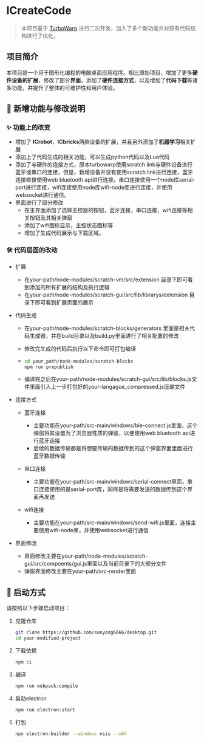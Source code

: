 # ICreateCode

> 本项目基于 [TurboWarp](https://github.com/TurboWarp/desktop) 进行二次开发，加入了多个新功能并对原有代码结构进行了优化。

## 项目简介

本项目是一个用于图形化编程的电脑桌面应用程序。相比原始项目，增加了更多**硬件设备的扩展**，修改了部分**界面**，添加了**硬件连接方式**，以及增加了**代码下载**等诸多功能，并提升了整体的可维护性和用户体验。

## 🔧 新增功能与修改说明

### ✨ 功能上的改变

- 增加了 **ICrobot**，**ICbricks**两款设备的扩展，并且另外添加了**机器学习**相关扩展
- 添加上了代码生成的相关功能，可以生成python代码以及Lua代码
- 添加了与硬件的连接方式，原本turbowarp使用scratch link与硬件设备进行蓝牙或串口的连接，但是，新增设备并没有使用scratch link进行连接，蓝牙连接直接使用web bluetooth api进行连接，串口连接使用一个node库serial-port进行连接，wifi连接使用node库wifi-node库进行连接，并使用websocket进行通信。
- 界面进行了部分修改
  - 在主界面添加了选择主控器的按钮，蓝牙连接，串口连接，wifi连接等相关按钮及其相关弹窗
  - 添加了wifi图标显示，主控状态图标等
  - 增加了生成代码展示与下载区域。

### 🛠️ 代码层面的改动

- 扩展

  - 在your-path/node-modules/scratch-vm/src/extension 目录下即可看到添加的所有扩展的结构及执行逻辑
  - 在your-path/node-modules/scratch-gui/src/lib/librarys/extension 目录下即可看到扩展页面的展示

- 代码生成

  - 在your-path/node-modules/scratch-blocks/generators 里面是相关代码生成器，并在build目录以及build.py里面进行了相关配置的修改

  - 修改完生成的代码后执行以下命令即可打包编译

  - ```bash
    cd your_path/node-modules/scratch-blocks
    npm run prepublish
    ```

  - 编译完之后在your-path/node-modules/scratch-gui/src/lib/blocks.js文件里面引入上一步打包好的your-langague_compressed.js压缩文件

- 连接方式

  - 蓝牙连接
    - 主要功能在your-path/src-main/windows/ble-connect.js里面，这个弹窗将其设置为了浏览器性质的弹窗，以便使用web bluetooth api进行蓝牙连接
    - 后续的数据传输都是将想要传输的数据传到的这个弹窗界面里面进行蓝牙数据传输

  - 串口连接
    - 主要功能在your-path/src-main/windows/serial-connect里面，串口连接使用的是serial-port库，同样是将需要发送的数据传到这个界面再发送

  - wifi连接
    - 主要功能在your-path/src-main/windows/send-wifi.js里面，连接主要使用wifi-node库，并使用websocket进行通信

- 界面修改

  - 界面修改主要在your-path/node-modules/scratch-gui/src/compoents/gui.js里面以及当前目录下的大部分文件
  - 弹窗界面修改主要在your-path/src-render里面

## 🚀 启动方式

请按照以下步骤启动项目：

1. 克隆仓库

   ```bash
   git clone https://github.com/sunyong6666/desktop.git
   cd your-modified-project
   ```
   
   
   
2. 下载依赖

   ```bash
   npm ci
   ```

   

3. 编译

   ```bash
   npm run webpack:compile
   ```

   

4. 启动electron

   ```bash
   npm run electron:start 
   ```

   

5. 打包

   ```bash
   npx electron-builder --windows nsis --x64
   ```

   

